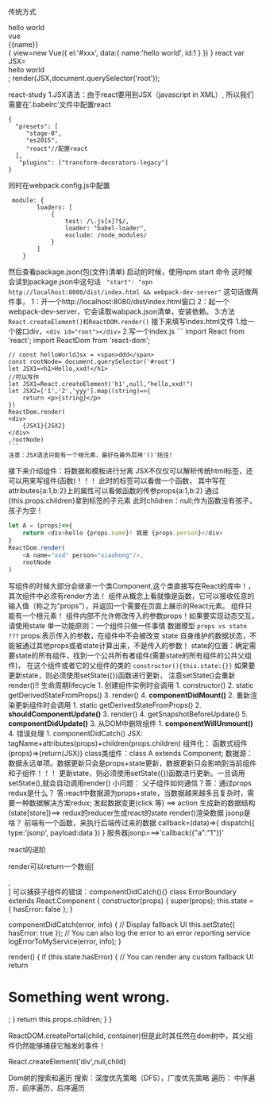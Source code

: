 传统方式
<div data-id='1'>
    hello world
</div>
vue
<div data-id={{id}}>
    {{name}}
</div>
{
    view=new Vue({
        el:'#xxx',
        data:{
            name:'hello world',
            id:1
        }
    })
}
react
var JSX=<div data-id='1'>
    hello world
</div>;
render(JSX,document.querySelector('root'));

react-study
1.JSX语法：由于react要用到JSX（javascript in XML）,
所以我们需要在'.babelrc'文件中配置react
```
{
  "presets": [
     "stage-0",
     "es2015",
     "react"//配置react
  ],
   "plugins": ["transform-decorators-legacy"]
}
```
同时在webpack.config.js中配置
```
 module: {
        loaders: [
            {
                test: /\.js[x]?$/,
                loader: "babel-loader",
                exclude: /node_modules/
            }  
        ]
    }
```
然后查看package.json(包(文件)清单)
启动的时候，使用npm start 命令
这时候会读到package.json中这句话
` "start": "opn http://localhost:8080/dist/index.html && webpack-dev-server"`
这句话做两件事，
    1：开一个http://localhost:8080/dist/index.html窗口
    2：起一个webpack-dev-server，它会读取wabpack.json清单，安装依赖。
    3:方法`React.createElement()和ReactDOM.render()`
接下来填写index.html文件
    1.给一个接口div，`<div id="root"></div>`
    2.写一个index.js
    ```
    import React from 'react';
    import ReactDom from 'react-dom';

    // const helloWorldJsx = <span>ddd</span>
    const rootNode= document.querySelector('#root')
    let JSX1=<h1>Hello,xxd!</h1>
    //可以写作
    let JSX1=React.createElement('h1',null,"hello,xxd!")
    let JSX2=['1','2','yyy'].map((string)=>{
        return <p>{string}</p>
    })
    ReactDom.render(
    <div>
        {JSX1}{JSX2}
    </div>
    ,rootNode)
    ```
    注意：JSX语法只能有一个根元素，最好在最外层用'()'括住!
接下来介绍组件：将数据和模板进行分离
JSX不仅仅可以解析传统html标签，还可以用来写组件(函数)！！！
此时的标签可以看做一个函数，
其中写在attributes{a:1,b:2}上的属性可以看做函数的传参props{a:1,b:2}
通过{this.props.children}拿到标签的子元素
此时children：null;作为函数没有孩子，孩子为空！
```js
let A = (props)=>{
    return <div>hello {props.name}! 我是 {props.person}</div>
}
ReactDom.render(
    <A name="xxd" person="xiaohong"/>,
    rootNode
)
```
写组件的时候大部分会继承一个类Component,这个类直接写在React的库中！，其次组件中必须有render方法！
    组件从概念上看就像是函数，它可以接收任意的输入值（称之为“props”），并返回一个需要在页面上展示的React元素。
    组件只能有一个根元素！
    组件内部不允许修改传入的参数props！如果要实现动态交互，请使用state
    单一功能原则：一个组件只做一件事情
数据模型 `props vs state ???`
props:表示传入的参数，在组件中不会被改变
state:自身维护的数据状态，不能被通过其他props或者state计算出来，不是传入的参数！
state的位置：确定需要state的所有组件，找到一个公共所有者组件(需要state的所有组件的公共父组件)，
    在这个组件或者它的父组件的类的
    `constructor(){this.state:{}}`
    如果要更新state，则必须使用setState({})函数进行更新，
    注意setState()会重新render()!!
生命周期lifecycle
    1. 创建组件实例时会调用
        1. constructor()
        2. static getDerivedStateFromProps()
        3. render()
        4. **componentDidMount()**
    2. 重新渲染更新组件时会调用
        1. static getDerivedStateFromProps()
        2. **shouldComponentUpdate()**
        3. render()
        4. getSnapshotBeforeUpdate()
        5. **componentDidUpdate()**
    3. 从DOM中删除组件
        1. **componentWillUnmount()**
    4. 错误处理
        1. componentDidCatch()
JSX:
    tagName+attributes(props)+children(props.children)
组件化：
    函数式组件(props)=>{return(JSX)}
    class类组件：class A extends Component;
数据源：
    数据永远单项。数据更新只会是props+state更新，数据更新只会影响到当前组件和子组件！！！
    更新state，则必须使用setState({})函数进行更新。一旦调用setState(),就会自动调用render()
小问题：
    父子组件如何通信？答：通过props
    redux是什么？
        答:react中数据源为props+state，当数据越来越多且复杂时，需要一种数据解决方案redux;
        发起数据变更(click 等) ==> action
        生成新的数据结构(state[store])==> redux的reducer生成react的state
        render()渲染数据
    jsonp是啥？
        前端有一个函数，来执行后端传过来的数据
        callback=(data)=>{
            dispatch({
                type:'jsonp',
                payload:data
            })
        }
        服务器jsonp===>'callback({"a":"1"})'

react的进阶


render可以return一个数组[<div></div>,<div></div>]
可以捕获子组件的错误：componentDidCatch(){}
class ErrorBoundary extends React.Component {
  constructor(props) {
    super(props);
    this.state = { hasError: false };
  }

  componentDidCatch(error, info) {
    // Display fallback UI
    this.setState({ hasError: true });
    // You can also log the error to an error reporting service
    logErrorToMyService(error, info);
  }

  render() {
    if (this.state.hasError) {
      // You can render any custom fallback UI
      return <h1>Something went wrong.</h1>;
    }
    return this.props.children;
  }
}
    
ReactDOM.createPortal(child, container)但是此时其任然在dom树中，其父组件仍然能够捕获它触发的事件！

React.createElement('div',null,child)

Dom树的搜索和遍历
搜索：深度优先策略（DFS），广度优先策略
遍历： 中序遍历，前序遍历，后序遍历

 
